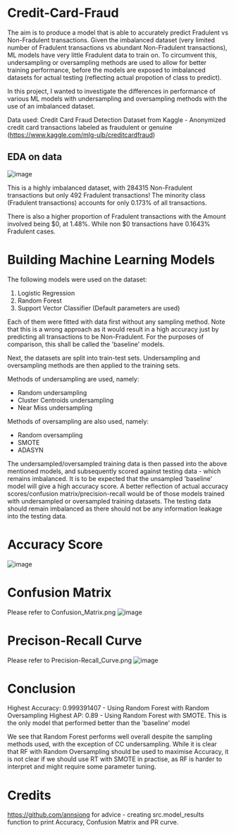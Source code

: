 # Credit-Card-Fraud
The aim is to produce a model that is able to accurately predict Fradulent vs Non-Fradulent transactions. Given the imbalanced dataset (very limited number of Fradulent transactions vs abundant Non-Fradulent transactions), ML models have very little Fradulent data to train on. To circumvent this, undersampling or oversampling methods are used to allow for better training performance, before the models are exposed to imbalanced datasets for actual testing (reflecting actual propotion of class to predict).


In this project, I wanted to investigate the differences in performance of various ML models with undersampling and oversampling methods with the use of an imbalanced dataset. 


Data used: Credit Card Fraud Detection Dataset from Kaggle - Anonymized credit card transactions labeled as fraudulent or genuine (https://www.kaggle.com/mlg-ulb/creditcardfraud)

## EDA on data
![image](https://user-images.githubusercontent.com/75196868/110233997-efb3e980-7f62-11eb-928d-b68fc4b58d42.png)


This is a highly imbalanced dataset, with 284315 Non-Fradulent transactions but only 492 Fradulent transactions! The minority class (Fradulent transactions) accounts for only 0.173% of all transactions.


There is also a higher proportion of Fradulent transactions with the Amount involved being $0, at 1.48%. 
While non $0 transactions have 0.1643% Fradulent cases.

# Building Machine Learning Models
The following models were used on the dataset:
1. Logistic Regression
2. Random Forest
3. Support Vector Classifier
(Default parameters are used)


Each of them were fitted with data first without any sampling method. Note that this is a wrong approach as it would result in a high accuracy just by predicting all transactions to be Non-Fradulent. For the purposes of comparison, this shall be called the 'baseline' models. 


Next, the datasets are split into train-test sets. Undersampling and oversampling methods are then applied to the training sets.


Methods of undersampling are used, namely:
- Random undersampling
- Cluster Centroids undersampling
- Near Miss undersampling


Methods of oversampling are also used, namely:
- Random oversampling
- SMOTE
- ADASYN


The undersampled/oversampled training data is then passed into the above mentioned models, and subsequently scored against testing data - which remains imbalanced.
It is to be expected that the unsampled 'baseline' model will give a high accuracy score. A better reflection of actual accuracy scores/confusion matrix/precision-recall would be of those models trained with undersampled or oversampled training datasets. The testing data should remain imbalanced as there should not be any information leakage into the testing data.

# Accuracy Score
![image](https://user-images.githubusercontent.com/75196868/110236284-e67d4980-7f6f-11eb-806d-d71bb02e7f17.png)

# Confusion Matrix
Please refer to Confusion_Matrix.png
![image](https://user-images.githubusercontent.com/75196868/110236576-796ab380-7f71-11eb-8dbf-5ff4f96577b6.png)

# Precison-Recall Curve
Please refer to Precision-Recall_Curve.png
![image](https://user-images.githubusercontent.com/75196868/110239140-7b883e80-7f80-11eb-8a87-d53181780c80.png)

# Conclusion
Highest Accuracy: 0.999391407 - Using Random Forest with Random Oversampling
Highest AP: 0.89 - Using Random Forest with SMOTE. This is the only model that performed better than the 'baseline' model


We see that Random Forest performs well overall despite the sampling methods used, with the exception of CC undersampling.
While it is clear that RF with Random Oversampling should be used to maximise Accuracy, it is not clear if we should use RT with SMOTE in practise, as RF is harder to interpret and might require some parameter tuning.

# Credits
https://github.com/annsiong for advice - creating src.model_results function to print Accuracy, Confusion Matrix and PR curve.


